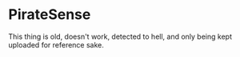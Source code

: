 # PirateSense

This thing is old, doesn't work, detected to hell, and only being kept uploaded for reference sake.
